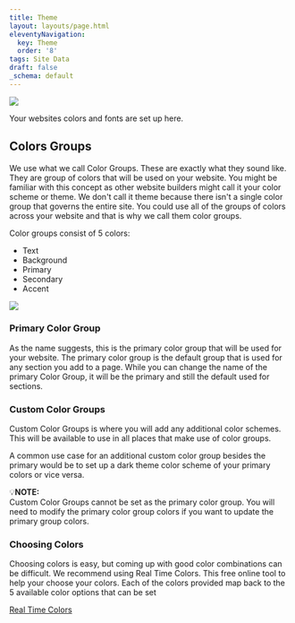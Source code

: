 ```yaml
---
title: Theme
layout: layouts/page.html
eleventyNavigation:
  key: Theme
  order: '8'
tags: Site Data
draft: false
_schema: default
---
```

![](/assets/images/uploads/image-56.png)

Your websites colors and fonts are set up here.

## Colors Groups

We use what we call Color Groups. These are exactly what they sound like. They are group of colors that will be used on your website. You might be familiar with this concept as other website builders might call it your color scheme or theme. We don't call it theme because there isn't a single color group that governs the entire site. You could use all of the groups of colors across your website and that is why we call them color groups.

Color groups consist of 5 colors:

* Text
* Background
* Primary
* Secondary
* Accent

![](/assets/images/uploads/image-57.png)

### Primary Color Group

As the name suggests, this is the primary color group that will be used for your website. The primary color group is the default group that is used for any section you add to a page. While you can change the name of the primary Color Group, it will be the primary and still the default used for sections.

### Custom Color Groups

Custom Color Groups is where you will add any additional color schemes. This will be available to use in all places that make use of color groups.

A common use case for an additional custom color group besides the primary would be to set up a dark theme color scheme of your primary colors or vice versa.

💡**NOTE:**<br>Custom Color Groups cannot be set as the primary color group. You will need to modify the primary color group colors if you want to update the primary group colors.

### Choosing Colors

Choosing colors is easy, but coming up with good color combinations can be difficult. We recommend using Real Time Colors. This free online tool to help your choose your colors. Each of the colors provided map back to the 5 available color options that can be set

<a href="https://www.realtimecolors.com/?colors=050315-fbfbfe-2f27ce-dedcff-433bff&amp;fonts=Inter-Inter" target="_blank" rel="noreferrer nofollow noopener">Real Time Colors</a>